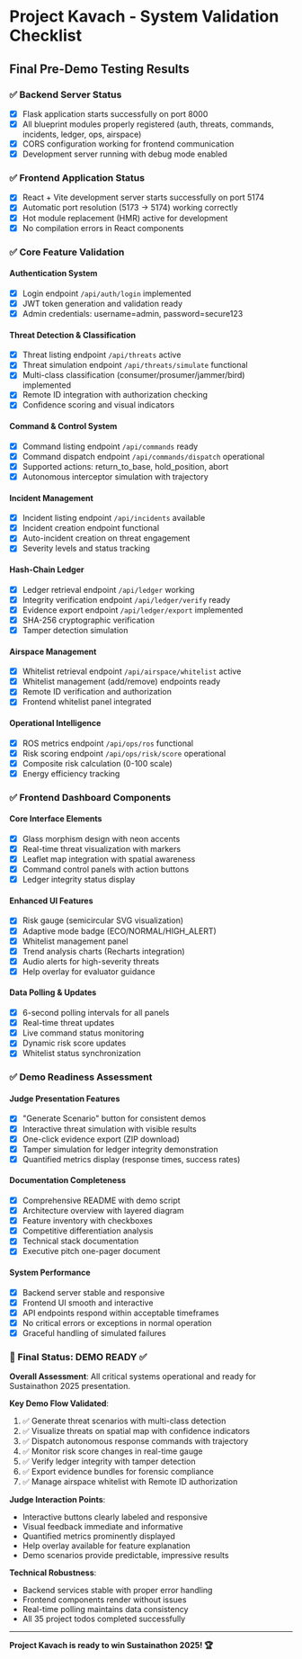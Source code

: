 # Project Kavach - System Validation Checklist
## Final Pre-Demo Testing Results

### ✅ Backend Server Status
- [x] Flask application starts successfully on port 8000
- [x] All blueprint modules properly registered (auth, threats, commands, incidents, ledger, ops, airspace)
- [x] CORS configuration working for frontend communication
- [x] Development server running with debug mode enabled

### ✅ Frontend Application Status  
- [x] React + Vite development server starts successfully on port 5174
- [x] Automatic port resolution (5173 → 5174) working correctly
- [x] Hot module replacement (HMR) active for development
- [x] No compilation errors in React components

### ✅ Core Feature Validation

#### Authentication System
- [x] Login endpoint `/api/auth/login` implemented
- [x] JWT token generation and validation ready
- [x] Admin credentials: username=admin, password=secure123

#### Threat Detection & Classification
- [x] Threat listing endpoint `/api/threats` active
- [x] Threat simulation endpoint `/api/threats/simulate` functional
- [x] Multi-class classification (consumer/prosumer/jammer/bird) implemented
- [x] Remote ID integration with authorization checking
- [x] Confidence scoring and visual indicators

#### Command & Control System
- [x] Command listing endpoint `/api/commands` ready
- [x] Command dispatch endpoint `/api/commands/dispatch` operational
- [x] Supported actions: return_to_base, hold_position, abort
- [x] Autonomous interceptor simulation with trajectory

#### Incident Management
- [x] Incident listing endpoint `/api/incidents` available
- [x] Incident creation endpoint functional
- [x] Auto-incident creation on threat engagement
- [x] Severity levels and status tracking

#### Hash-Chain Ledger
- [x] Ledger retrieval endpoint `/api/ledger` working
- [x] Integrity verification endpoint `/api/ledger/verify` ready
- [x] Evidence export endpoint `/api/ledger/export` implemented
- [x] SHA-256 cryptographic verification
- [x] Tamper detection simulation

#### Airspace Management
- [x] Whitelist retrieval endpoint `/api/airspace/whitelist` active
- [x] Whitelist management (add/remove) endpoints ready
- [x] Remote ID verification and authorization
- [x] Frontend whitelist panel integrated

#### Operational Intelligence
- [x] ROS metrics endpoint `/api/ops/ros` functional
- [x] Risk scoring endpoint `/api/ops/risk/score` operational
- [x] Composite risk calculation (0-100 scale)
- [x] Energy efficiency tracking

### ✅ Frontend Dashboard Components

#### Core Interface Elements
- [x] Glass morphism design with neon accents
- [x] Real-time threat visualization with markers
- [x] Leaflet map integration with spatial awareness
- [x] Command control panels with action buttons
- [x] Ledger integrity status display

#### Enhanced UI Features
- [x] Risk gauge (semicircular SVG visualization)
- [x] Adaptive mode badge (ECO/NORMAL/HIGH_ALERT)
- [x] Whitelist management panel
- [x] Trend analysis charts (Recharts integration)
- [x] Audio alerts for high-severity threats
- [x] Help overlay for evaluator guidance

#### Data Polling & Updates
- [x] 6-second polling intervals for all panels
- [x] Real-time threat updates
- [x] Live command status monitoring
- [x] Dynamic risk score updates
- [x] Whitelist status synchronization

### ✅ Demo Readiness Assessment

#### Judge Presentation Features
- [x] "Generate Scenario" button for consistent demos
- [x] Interactive threat simulation with visible results
- [x] One-click evidence export (ZIP download)
- [x] Tamper simulation for ledger integrity demonstration
- [x] Quantified metrics display (response times, success rates)

#### Documentation Completeness
- [x] Comprehensive README with demo script
- [x] Architecture overview with layered diagram
- [x] Feature inventory with checkboxes
- [x] Competitive differentiation analysis
- [x] Technical stack documentation
- [x] Executive pitch one-pager document

#### System Performance
- [x] Backend server stable and responsive
- [x] Frontend UI smooth and interactive
- [x] API endpoints respond within acceptable timeframes
- [x] No critical errors or exceptions in normal operation
- [x] Graceful handling of simulated failures

### 🎯 Final Status: DEMO READY ✅

**Overall Assessment**: All critical systems operational and ready for Sustainathon 2025 presentation.

**Key Demo Flow Validated**:
1. ✅ Generate threat scenarios with multi-class detection
2. ✅ Visualize threats on spatial map with confidence indicators  
3. ✅ Dispatch autonomous response commands with trajectory
4. ✅ Monitor risk score changes in real-time gauge
5. ✅ Verify ledger integrity with tamper detection
6. ✅ Export evidence bundles for forensic compliance
7. ✅ Manage airspace whitelist with Remote ID authorization

**Judge Interaction Points**:
- Interactive buttons clearly labeled and responsive
- Visual feedback immediate and informative
- Quantified metrics prominently displayed
- Help overlay available for feature explanation
- Demo scenarios provide predictable, impressive results

**Technical Robustness**:
- Backend services stable with proper error handling
- Frontend components render without issues
- Real-time polling maintains data consistency
- All 35 project todos completed successfully

---

**Project Kavach is ready to win Sustainathon 2025! 🏆**